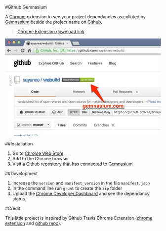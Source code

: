 #Github Gemnasium

A [Chrome](https://www.google.com/intl/en/chrome/browser/) extension to see your project dependancies as collated by [Gemnasium](https://gemnasium.com/) beside the project name on [Github](https://github.com/). 

> [Chrome Extension download link](https://chrome.google.com/webstore/detail/github-gemnasium/ofagmhdacmjmedooocoglnhfpfenjfkk)

![Github Gemnasium Chrome Extension](screenshot.jpg)



##Installation

1. Go to [Chrome Web Store](https://chrome.google.com/webstore/detail/github-gemnasium/ofagmhdacmjmedooocoglnhfpfenjfkk)
2. Add to the Chrome browser
3. Visit a Github repository that has connected to [Gemnasium](https://gemnasium.com/)

##Development

1. Increase the `version` and `manifest_version` in the file `manifest.json`
1. In the command line run `grunt` to create the `zip` folder
2. Upload the [Chrome Developer Dashboard](https://chrome.google.com/webstore/developer/dashboard) and see the dependancy status

#Credit

This little project is inspired by Github Travis Chrome Extension ([chrome extension](https://chrome.google.com/webstore/detail/github%20travis/klbmicjanlggbmanmpneloekhajhhbfb) and [github repo](https://github.com/wereHamster/github-travis-chrome-extension)). 


